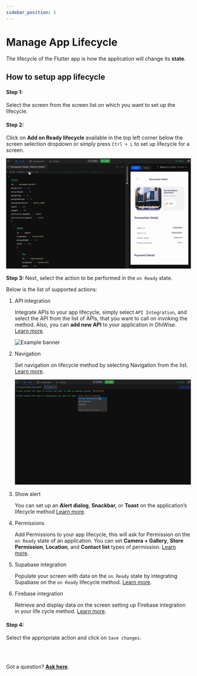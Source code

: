 ```yaml
---
sidebar_position: 5
---
```

# Manage App Lifecycle

The lifecycle of the Flutter app is how the application will change its **state**.

## How to setup app lifecycle

#### **Step 1:** 
Select the screen from the screen list on which you want to set up the lifecycle.

#### **Step 2:** 
Click on **Add on Ready lifecycle** available in the top left corner below the screen selection dropdown or simply press `Ctrl + L` to set up lifecycle for a screen.

![Example banner](./images/Life-cycle-1.gif)

**Step 3:** Next, select the action to be performed in the `on Ready` state. 

Below is the list of supported actions:

1. <e className="hightlight">API integration</e>
  
    Integrate APIs to your app lifecycle, simply select `API Integration`, and select the API from the list of APIs, that you want to call on invoking the method. Also, you can **add new API** to your application in DhiWise. <a href="/docs/flutter/api-integration">Learn more</a>.

    ![Example banner](./images/Life-cycle-API-integrate.gif)
    
2. <e className="hightlight">Navigation</e>
    
    Set navigation on lifecycle method by selecting Navigation from the list. <a href="/docs/flutter/navigation">Learn more</a>.

    ![Example banner](./images/life-cycle-navigation.gif)
    
3. <e className="hightlight">Show alert</e>
    
    You can set up an **Alert dialog**, **Snackbar,** or **Toast** on the application’s lifecycle method <a href="/docs/flutter/show-alert">Learn more</a>.
    
4. <e className="hightlight">Permissions</e>
    
    Add Permissions to your app lifecycle, this will ask for Permission on the `on Ready` state of an application. You can set **Camera + Gallery**, **Store Permission**, **Location**, and **Contact list** types of permission. <a href="/docs/flutter/add-permissions">Learn more</a>.
    
5. <e className="hightlight">Supabase integration</e>
    
    Populate your screen with data on the `on Ready` state by integrating Supabase on the `on Ready` lifecycle method. <a href="/docs/flutter/supabase-integration">Learn more</a>.
    
6. <e className="hightlight">Firebase integration</e>
    
    Retrieve and display data on the screen setting up Firebase integration in your life cycle method. <a href="/docs/flutter/firebase-integration">Learn more</a>.

#### **Step 4:** 
Select the appropriate action and click on `Save changes`.

<br/>
<br/>

Got a question? [**Ask here**](https://discord.com/invite/rFMnCG5MZ7).